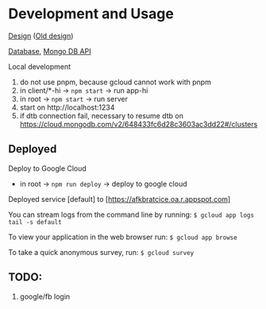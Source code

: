# Development and Usage

[Design](https://uuapp.plus4u.net/uu-dockit-maing02/f16aa6298c1b47efa228a85636dad55c/document?documentId=653d8b58c908d2002873704b) ([Old design](https://plus4u.net/ues/sesm?SessFree=ues%3AMT.CAPEK.ONDREJ.2%3AAFK))

[Database](https://cloud.mongodb.com/v2/648433fc6d28c3603ac3dd22#/metrics/replicaSet/653d9b73fd5d485ea76fec5a/explorer/afkbratcice), [Mongo DB API](https://www.mongodb.com/docs/manual/reference/method/js-collection/)

Local development
1. do not use pnpm, because gcloud cannot work with pnpm
2. in client/*-hi -> `npm start` -> run app-hi
3. in root -> `npm start` -> run server
4. start on http://localhost:1234
5. if dtb connection fail, necessary to resume dtb on https://cloud.mongodb.com/v2/648433fc6d28c3603ac3dd22#/clusters

## Deployed
Deploy to Google Cloud
- in root -> `npm run deploy` -> deploy to google cloud

Deployed service [default] to [https://afkbratcice.oa.r.appspot.com]

You can stream logs from the command line by running:
`$ gcloud app logs tail -s default`

To view your application in the web browser run:
`$ gcloud app browse`

To take a quick anonymous survey, run:
`$ gcloud survey`

## TODO:
1. google/fb login
